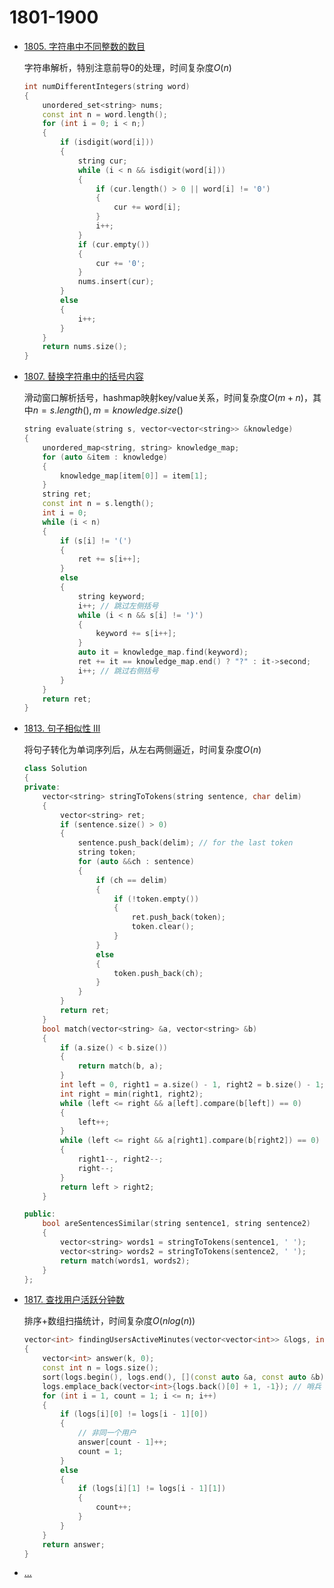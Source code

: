 <!--
 * @Filename: 
 * @Author: shifaqiang
 * @Email: 14061115@buaa.edu.cn
 * @Github: https://github.com/luoboganer
 * @Date: 2020-09-05 11:29:59
 * @LastEditors: shifaqiang
 * @LastEditTime: 2021-04-21 12:02:23
 * @Software: Visual Studio Code
 * @Description: 1801-1900
-->

# 1801-1900

- [1805. 字符串中不同整数的数目](https://leetcode-cn.com/problems/number-of-different-integers-in-a-string/)

    字符串解析，特别注意前导0的处理，时间复杂度$O(n)$

    ```cpp
	int numDifferentIntegers(string word)
	{
		unordered_set<string> nums;
		const int n = word.length();
		for (int i = 0; i < n;)
		{
			if (isdigit(word[i]))
			{
				string cur;
				while (i < n && isdigit(word[i]))
				{
					if (cur.length() > 0 || word[i] != '0')
					{
						cur += word[i];
					}
					i++;
				}
				if (cur.empty())
				{
					cur += '0';
				}
				nums.insert(cur);
			}
			else
			{
				i++;
			}
		}
        return nums.size();
	}
    ```

- [1807. 替换字符串中的括号内容](https://leetcode-cn.com/problems/evaluate-the-bracket-pairs-of-a-string/)

    滑动窗口解析括号，hashmap映射key/value关系，时间复杂度$O(m+n)$，其中$n=s.length(),m=knowledge.size()$

    ```cpp
	string evaluate(string s, vector<vector<string>> &knowledge)
	{
		unordered_map<string, string> knowledge_map;
		for (auto &item : knowledge)
		{
			knowledge_map[item[0]] = item[1];
		}
		string ret;
		const int n = s.length();
		int i = 0;
		while (i < n)
		{
			if (s[i] != '(')
			{
				ret += s[i++];
			}
			else
			{
				string keyword;
				i++; // 跳过左侧括号
				while (i < n && s[i] != ')')
				{
					keyword += s[i++];
				}
				auto it = knowledge_map.find(keyword);
				ret += it == knowledge_map.end() ? "?" : it->second;
				i++; // 跳过右侧括号
			}
		}
		return ret;
	}
    ```

- [1813. 句子相似性 III](https://leetcode-cn.com/problems/sentence-similarity-iii/)

	将句子转化为单词序列后，从左右两侧逼近，时间复杂度$O(n)$

	```cpp
	class Solution
	{
	private:
		vector<string> stringToTokens(string sentence, char delim)
		{
			vector<string> ret;
			if (sentence.size() > 0)
			{
				sentence.push_back(delim); // for the last token
				string token;
				for (auto &&ch : sentence)
				{
					if (ch == delim)
					{
						if (!token.empty())
						{
							ret.push_back(token);
							token.clear();
						}
					}
					else
					{
						token.push_back(ch);
					}
				}
			}
			return ret;
		}
		bool match(vector<string> &a, vector<string> &b)
		{
			if (a.size() < b.size())
			{
				return match(b, a);
			}
			int left = 0, right1 = a.size() - 1, right2 = b.size() - 1;
			int right = min(right1, right2);
			while (left <= right && a[left].compare(b[left]) == 0)
			{
				left++;
			}
			while (left <= right && a[right1].compare(b[right2]) == 0)
			{
				right1--, right2--;
				right--;
			}
			return left > right2;
		}

	public:
		bool areSentencesSimilar(string sentence1, string sentence2)
		{
			vector<string> words1 = stringToTokens(sentence1, ' ');
			vector<string> words2 = stringToTokens(sentence2, ' ');
			return match(words1, words2);
		}
	};
	```

- [1817. 查找用户活跃分钟数](https://leetcode-cn.com/problems/finding-the-users-active-minutes/)

	排序+数组扫描统计，时间复杂度$O(nlog(n))$

	```cpp
	vector<int> findingUsersActiveMinutes(vector<vector<int>> &logs, int k)
	{
		vector<int> answer(k, 0);
		const int n = logs.size();
		sort(logs.begin(), logs.end(), [](const auto &a, const auto &b) -> bool { return a[0] < b[0] || (a[0] == b[0] && a[1] < b[1]); });
		logs.emplace_back(vector<int>{logs.back()[0] + 1, -1}); // 哨兵
		for (int i = 1, count = 1; i <= n; i++)
		{
			if (logs[i][0] != logs[i - 1][0])
			{
				// 非同一个用户
				answer[count - 1]++;
				count = 1;
			}
			else
			{
				if (logs[i][1] != logs[i - 1][1])
				{
					count++;
				}
			}
		}
		return answer;
	}
	```

- [...](123)
